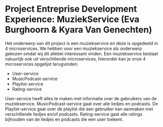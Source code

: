 # Project Entreprise Development Experience: MuziekService (Eva Burghoorn & Kyara Van Genechten)
Het onderwerp van dit project is een muziekservice en deze is opgedeeld in 4 microservices. We hebben voor een muziekservice als onderwerp gekozen omdat wij dit allebei interessant vinden. Een muziekservice bestaat natuurlijk ook uit verschillende microservices, hieronder kan je onze 4 microservices opgelijst terugvinden: 

-	User-service 
-	MusicPodcast-service
-	Playlist-service
-	Rating-service
  
User-service heeft alles te maken met informatie over de gebruikers van de muziekservice. MusicPodcast-service gaat over alle liedjes en podcasts. De Playlist-service gaat over de playlist die een gebruiker kan aanmaken met verschillende liedjes en/of podcasts. Rating-service gaat alle ratings bijhouden van de liedjes en podcasts die een user toekent. 

